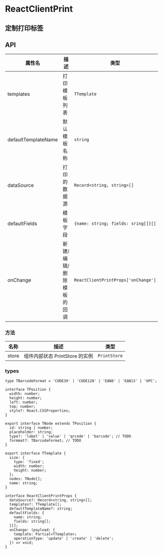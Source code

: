 <!-- ---
toc: content
--- -->

# ReactClientPrint

## 定制打印标签

<code src="../examples/react-client-print.tsx"></code>

## API

| 属性名              | 描述                     | 类型                                | 默认值      |
| ------------------- | ------------------------ | ----------------------------------- | ----------- |
| templates           | 打印模板列表             | `TTemplate`                         | `[]`        |
| defaultTemplateName | 默认模板名称             | `string`                            | `undefined` |
| dataSource          | 打印的数据源             | `Record<string, string>[]`          | `[]`        |
| defaultFields       | 模板字段                 | `{name: string; fields: sring[]}[]` | `[]`        |
| onChange            | 新建/编辑/删除模板的回调 | `ReactClientPrintProps['onChange']` | `undefined` |

### 方法

| 名称  | 描述                           | 类型         |
| ----- | ------------------------------ | ------------ |
| store | 组件内部状态 PrintStore 的实例 | `PrintStore` |

### types

```tsx | pure
type TBarcodeFormat = 'CODE39' | 'CODE128' | 'EAN8' | 'EAN13' | 'UPC';

interface TPosition {
  width: number;
  height: number;
  left: number;
  top: number;
  style?: React.CSSProperties;
}

export interface TNode extends TPosition {
  id: string | number;
  placeholder: string;
  type?: 'label' | 'value' | 'qrcode' | 'barcode'; // TODO
  formmat?: TBarcodeFormat; // TODO
}

export interface TTemplate {
  size: {
    type: 'fixed';
    width: number;
    height: number;
  };
  nodes: TNode[];
  name: string;
}

interface ReactClientPrintProps {
  dataSource?: Record<string, string>[];
  templates?: TTemplate[];
  defaultTemplateName?: string;
  defaultFields: {
    name: string;
    fields: string[];
  }[];
  onChange: (payload: {
    template: Partial<TTemplate>;
    operationType: 'update' | 'create' | 'delete';
  }) => void;
}
```
